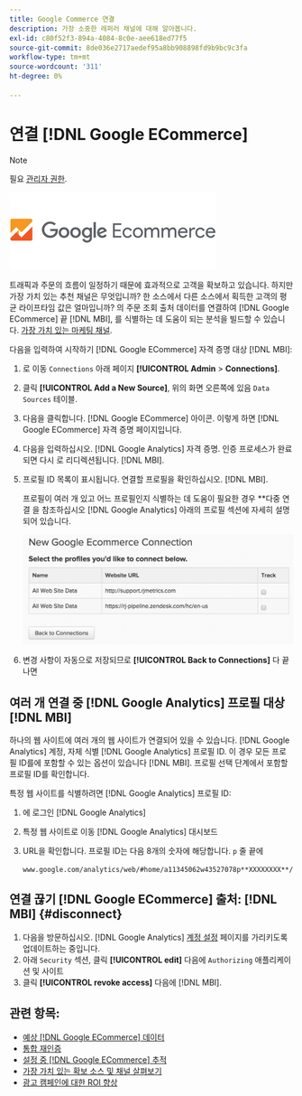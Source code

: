 ```yaml
---
title: Google Commerce 연결
description: 가장 소중한 레퍼러 채널에 대해 알아봅니다.
exl-id: c80f52f3-894a-4084-8c0e-aee618ed77f5
source-git-commit: 8de036e2717aedef95a8bb908898fd9b9bc9c3fa
workflow-type: tm+mt
source-wordcount: '311'
ht-degree: 0%

---
```


# 연결 [!DNL Google ECommerce]

>[!NOTE]
>
>필요 [관리자 권한](../../../administrator/user-management/user-management.md).

![](../../../assets/google-ecommerce-logo.png)

트래픽과 주문의 흐름이 일정하기 때문에 효과적으로 고객을 확보하고 있습니다. 하지만 가장 가치 있는 추천 채널은 무엇입니까? 한 소스에서 다른 소스에서 획득한 고객의 평균 라이프타임 값은 얼마입니까? 의 주문 조회 출처 데이터를 연결하여 [!DNL Google ECommerce] 끝 [!DNL MBI], 를 식별하는 데 도움이 되는 분석을 빌드할 수 있습니다. [가장 가치 있는 마케팅 채널](../../../data-analyst/analysis/most-value-source-channel.md).

다음을 입력하여 시작하기 [!DNL Google ECommerce] 자격 증명 대상 [!DNL MBI]:

1. 로 이동 `Connections` 아래 페이지 **[!UICONTROL Admin** > **Connections]**.
1. 클릭 **[!UICONTROL Add a New Source]**, 위의 화면 오른쪽에 있음 `Data Sources` 테이블.
1. 다음을 클릭합니다. [!DNL Google ECommerce] 아이콘. 이렇게 하면 [!DNL Google ECommerce] 자격 증명 페이지입니다.
1. 다음을 입력하십시오. [!DNL Google Analytics] 자격 증명. 인증 프로세스가 완료되면 다시 로 리디렉션됩니다. [!DNL MBI].
1. 프로필 ID 목록이 표시됩니다. 연결할 프로필을 확인하십시오. [!DNL MBI].

   프로필이 여러 개 있고 어느 프로필인지 식별하는 데 도움이 필요한 경우 **다중 연결 을 참조하십시오 [!DNL Google Analytics] 아래의 프로필 섹션에 자세히 설명되어 있습니다.

   ![](../../../assets/conn-mult-ga-profiles.png)<!--{: width="500"}-->

1. 변경 사항이 자동으로 저장되므로 **[!UICONTROL Back to Connections]** 다 끝나면

## 여러 개 연결 중 [!DNL Google Analytics] 프로필 대상 [!DNL MBI]

하나의 웹 사이트에 여러 개의 웹 사이트가 연결되어 있을 수 있습니다. [!DNL Google Analytics] 계정, 자체 식별 [!DNL Google Analytics] 프로필 ID. 이 경우 모든 프로필 ID를에 포함할 수 있는 옵션이 있습니다 [!DNL MBI]. 프로필 선택 단계에서 포함할 프로필 ID를 확인합니다.

특정 웹 사이트를 식별하려면 [!DNL Google Analytics] 프로필 ID:

1. 에 로그인 [!DNL Google Analytics]
1. 특정 웹 사이트로 이동 [!DNL Google Analytics] 대시보드
1. URL을 확인합니다. 프로필 ID는 다음 8개의 숫자에 해당합니다. `p` 줄 끝에

   `www.google.com/analytics/web/#home/a11345062w43527078p**XXXXXXXX**/`

## 연결 끊기 [!DNL Google ECommerce] 출처: [!DNL MBI] {#disconnect}

1. 다음을 방문하십시오. [!DNL Google Analytics] [계정 설정](https://www.google.com/account/about/?hl=en) 페이지를 가리키도록 업데이트하는 중입니다.
1. 아래 `Security` 섹션, 클릭 **[!UICONTROL edit]** 다음에 `Authorizing` 애플리케이션 및 사이트
1. 클릭 **[!UICONTROL revoke access]** 다음에 [!DNL MBI].

## 관련 항목:

* [예상 [!DNL Google ECommerce] 데이터](../integrations/google-ecommerce-data.md)
* [통합 재인증](https://experienceleague.adobe.com/docs/commerce-knowledge-base/kb/how-to/mbi-reauthenticating-integrations.html?lang=en)
* [설정 중 [!DNL Google ECommerce] 추적](https://support.google.com/analytics/answer/1009612?hl=en)
* [가장 가치 있는 확보 소스 및 채널 살펴보기](../../analysis/most-value-source-channel.md)
* [광고 캠페인에 대한 ROI 향상](../../analysis/roi-ad-camp.md)

